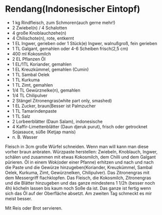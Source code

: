 

# Rendang(Indonesischer Eintopf)

+ 1 kg	    Rindfleisch, zum Schmoren(auch gerne mehr!)
+ 2 	        Zwiebel(n) / 4 Schalotten
+ 4 	        große Knoblauchzehe(n)
+ 4 	        Chilischote(n), rote, entkernt
+ 1 EL	    Ingwer, gerieben oder 1 Stück(e)	Ingwer, walnußgroß, fein gerieben
+ 1 TL	    Galgant, gemahlen oder 4-6 Scheiben frisch(2,5 cm)
+ 400 ml	    Kokosmilch
+ 2 EL	    Pflanzen Öl
+ 1 EL/1TL    Koriander, gemahlen
+ 1 EL	    Kreuzkümmel, gemahlen (Cumin)
+ 1 TL	    Sambal Oelek
+ 1 TL	    Kurkuma
+ 1 TL	    Zimt, gemahlen
+ 1/4 TL	    Gewürznelke(n), gemahlen
+ 1/4 TL	    Chilipulver
+ 2 Stängel	Zitronengras(white part only, smashed)
+ 1 EL	    Zucker, braun(Besser ist Palmzucher
+ 1 TL	    Tamarindenpaste
+ 1 TL        Salz
+ 2 	        Lorbeerblätter (Daun Salam), indonesische
+ 4 	        Kaffir-Limettenblätter (Daun djeruk purut), frisch oder getrocknet
            Sojasauce, süße (Ketjap manis)
+ n. B.	    Wasser


Fleisch in 3cm große Würfel schneiden. Wenn man will kann man diese vorher braun anbraten.
Würzpaste herstellen:
Zwiebeln, Knoblauch, Ingwer, schälen und zusammen mit etwas Kokosmilch,  dem Chilli und dem Galgant pürieren. 
Öl in einem Wok(oder einer Pfanne) erhitzen und nach und nach die Paste und die Gewürze hinzugeben(Koriander, Kreuzkümmel, Sambal Oelek, Kurkuma, Zimt, Gewürznelken, Chilipulver).
Das Zitronengras mit dem Messergriff flachklopfen.
Das Fleisch, die Kokosmilch, Zitronengras und die Blätter hinzugeben und das ganze mindestens 1 1/2h (besser noch 4h) köcheln lassen bis kaum noch Soße da ist.
Das ganze ist fertig wenn sich das Öl auf der Oberfläche absetzt. Am zweiten Tag schmeckt es mir meist besser.

Mit Reis oder Brot servieren.
